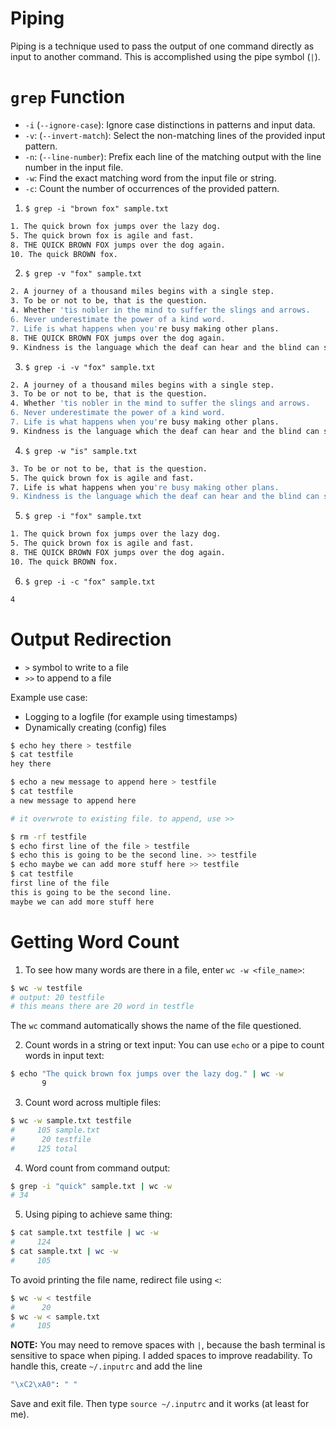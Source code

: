 # Piping

Piping is a technique used to pass the output of one command directly as input to another command. This is accomplished using the pipe symbol (`|`).

# `grep` Function

- `-i` (`--ignore-case`): Ignore case distinctions in patterns and input data.
- `-v`: (`--invert-match`): Select the non-matching lines of the provided input pattern.
- `-n`: (`--line-number`): Prefix each line of the matching output with the line number in the input file.
- `-w`: Find the exact matching word from the input file or string.
- `-c`: Count the number of occurrences of the provided pattern.

1. `$ grep -i "brown fox" sample.txt`
```sh
1. The quick brown fox jumps over the lazy dog.
5. The quick brown fox is agile and fast.
8. THE QUICK BROWN FOX jumps over the dog again.
10. The quick BROWN fox.
```

2. `$ grep -v "fox" sample.txt `
```sh
2. A journey of a thousand miles begins with a single step.
3. To be or not to be, that is the question.
4. Whether 'tis nobler in the mind to suffer the slings and arrows.
6. Never underestimate the power of a kind word.
7. Life is what happens when you're busy making other plans.
8. THE QUICK BROWN FOX jumps over the dog again.
9. Kindness is the language which the deaf can hear and the blind can see.
```

3. `$ grep -i -v "fox" sample.txt`
```sh
2. A journey of a thousand miles begins with a single step.
3. To be or not to be, that is the question.
4. Whether 'tis nobler in the mind to suffer the slings and arrows.
6. Never underestimate the power of a kind word.
7. Life is what happens when you're busy making other plans.
9. Kindness is the language which the deaf can hear and the blind can see.
```

4. `$ grep -w "is" sample.txt`
```sh
3. To be or not to be, that is the question.
5. The quick brown fox is agile and fast.
7. Life is what happens when you're busy making other plans.
9. Kindness is the language which the deaf can hear and the blind can see.
```

5. `$ grep -i "fox" sample.txt`
```sh
1. The quick brown fox jumps over the lazy dog.
5. The quick brown fox is agile and fast.
8. THE QUICK BROWN FOX jumps over the dog again.
10. The quick BROWN fox.
```

6. `$ grep -i -c "fox" sample.txt`
```sh
4
```

# Output Redirection

- `>` symbol to write to a file
- `>>` to append to a file

Example use case:
- Logging to a logfile (for example using timestamps)
- Dynamically creating (config) files

```sh
$ echo hey there > testfile
$ cat testfile 
hey there

$ echo a new message to append here > testfile
$ cat testfile 
a new message to append here

# it overwrote to existing file. to append, use >>

$ rm -rf testfile 
$ echo first line of the file > testfile
$ echo this is going to be the second line. >> testfile 
$ echo maybe we can add more stuff here >> testfile 
$ cat testfile 
first line of the file
this is going to be the second line.
maybe we can add more stuff here
```

# Getting Word Count

1. To see how many words are there in a file, enter `wc -w <file_name>`:

```sh
$ wc -w testfile
# output: 20 testfile
# this means there are 20 word in testfle
```

The `wc` command automatically shows the name of the file questioned.

2. Count words in a string or text input: You can use `echo` or a pipe to count words in input text:
```sh
$ echo "The quick brown fox jumps over the lazy dog." | wc -w
       9
```

3. Count word across multiple files:
```sh
$ wc -w sample.txt testfile 
#     105 sample.txt
#      20 testfile
#     125 total
```

4. Word count from command output: 
```sh
$ grep -i "quick" sample.txt | wc -w
# 34
```

5. Using piping to achieve same thing:
```sh
$ cat sample.txt testfile | wc -w
#     124
$ cat sample.txt | wc -w
#     105
```

To avoid printing the file name, redirect file using `<`:
```sh
$ wc -w < testfile 
#      20
$ wc -w < sample.txt 
#     105
```

**NOTE:** You may need to remove spaces with `|`, because the bash terminal is sensitive to space when piping. I added spaces to improve readability. To handle this, create `~/.inputrc` and add the line

```sh
"\xC2\xA0": " "
```

Save and exit file. Then type `source ~/.inputrc` and it works (at least for me).